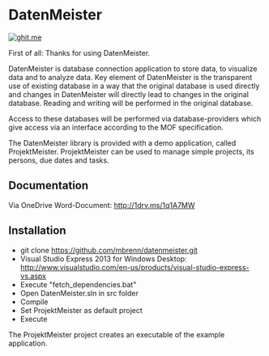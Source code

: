 DatenMeister
============

[![ghit.me](https://ghit.me/badge.svg?repo=mbrenn/datenmeister)](https://ghit.me/repo/mbrenn/datenmeister)

First of all: Thanks for using DatenMeister. 

DatenMeister is database connection application to store data, to visualize data and to analyze data. Key element of DatenMeister is the transparent use of existing database in a way that the original database is used directly and changes in DatenMeister will directly lead to changes in the original database. Reading and writing will be performed in the original database.

Access to these databases will be performed via database-providers which give access via an interface according to the MOF specification.

The DatenMeister library is provided with a demo application, called ProjektMeister. ProjektMeister can be used to manage simple projects, its persons, due dates and tasks.

Documentation 
-------------

Via OneDrive Word-Document: http://1drv.ms/1q1A7MW

Installation
------------

- git clone https://github.com/mbrenn/datenmeister.git
- Visual Studio Express 2013 for Windows Desktop: http://www.visualstudio.com/en-us/products/visual-studio-express-vs.aspx
- Execute "fetch_dependencies.bat"
- Open DatenMeister.sln in src folder
- Compile 
- Set ProjektMeister as default project
- Execute

The ProjektMeister project creates an executable of the example application. 
